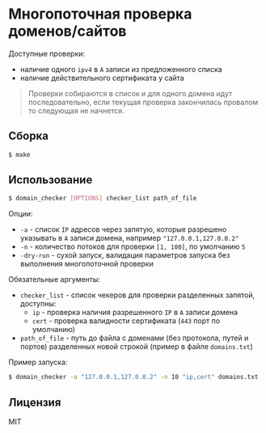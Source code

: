 # Многопоточная проверка доменов/сайтов

Доступные проверки:
* наличие одного `ipv4` в `A` записи из предложенного списка
* наличие действительного сертификата у сайта

> Проверки собираются в список и для одного домена идут последовательно, если текущая проверка закончилась провалом то следующая не начнется.

## Сборка

```bash
$ make
```

## Использование

```bash
$ domain_checker [OPTIONS] checker_list path_of_file
```

Опции:
* `-a` - список `IP` адресов через запятую, которые разрешено указывать в `A` записи домена, например `"127.0.0.1,127.0.0.2"`
* `-n` - количество потоков для проверки `[1, 100]`, по умолчанию `5`
* `-dry-run` - сухой запуск, валидация параметров запуска без выполнения многопоточной проверки

Обязательные аргументы:
* `checker_list` - список чекеров для проверки разделенных запятой, доступны:
  * `ip` - проверка наличия разрешенного `IP` в `A` записи домена
  * `cert` - проверка валидности сертификата (`443` порт по умолчанию)
* `path_of_file` - путь до файла с доменами (без протокола, путей и портов) разделенных новой строкой (пример в файле `domains.txt`)

Пример запуска:
```bash
$ domain_checker -a "127.0.0.1,127.0.0.2" -n 10 "ip,cert" domains.txt
```

## Лицензия

MIT
